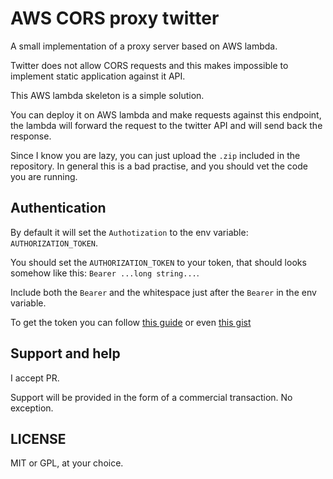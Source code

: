# AWS CORS proxy twitter

A small implementation of a proxy server based on AWS lambda.

Twitter does not allow CORS requests and this makes impossible to implement static application against it API.

This AWS lambda skeleton is a simple solution.

You can deploy it on AWS lambda and make requests against this endpoint, the lambda will forward the request to the twitter API and will send back the response.

Since I know you are lazy, you can just upload the `.zip` included in the repository. In general this is a bad practise, and you should vet the code you are running. 

## Authentication

By default it will set the `Authotization` to the env variable: `AUTHORIZATION_TOKEN`.

You should set the `AUTHORIZATION_TOKEN` to your token, that should looks somehow like this: `Bearer ...long string...`.

Include both the `Bearer` and the whitespace just after the `Bearer` in the env variable.

To get the token you can follow [this guide](https://developer.twitter.com/en/docs/basics/authentication/oauth-2-0/bearer-tokens) or even [this gist](https://gist.github.com/skaterdav85/be8b4cc9558b3b6ab6cbef23150debe2)

## Support and help

I accept PR.

Support will be provided in the form of a commercial transaction. No exception.

## LICENSE

MIT or GPL, at your choice.

